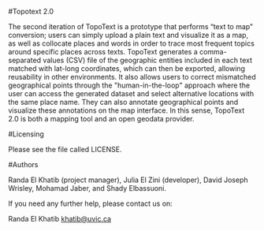 #Topotext 2.0

The second iteration of TopoText is a prototype that performs “text to map” conversion; users can simply upload a plain text and visualize it as a map, as well as collocate places and words in order to trace most frequent topics around specific places across texts.  TopoText generates a comma-separated values (CSV) file of the geographic entities included in each text matched with lat-long coordinates, which can then be exported, allowing reusability in other environments. It also allows users to correct mismatched geographical points through the "human-in-the-loop" approach where the user can access the generated dataset and select alternative locations with the same place name. They can also annotate geographical points and visualize these annotations on the map interface. In this sense, TopoText 2.0 is both a mapping tool and an open geodata provider.


#Licensing

Please see the file called LICENSE.

#Authors

Randa El Khatib (project manager), Julia El Zini (developer), David Joseph Wrisley, Mohamad Jaber, and Shady Elbassuoni.

If you need any further help, please contact us on:

Randa El Khatib <khatib@uvic.ca>




